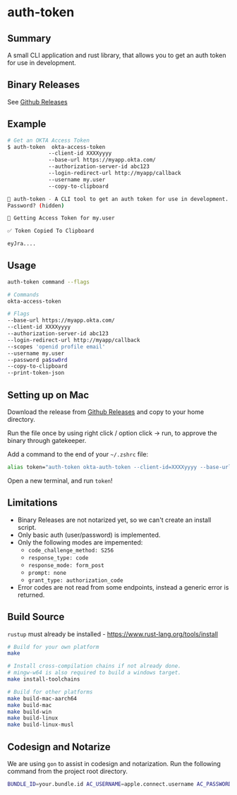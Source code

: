 # auth-token

## Summary
A small CLI application and rust library, that allows you to get an auth token for use in development.

## Binary Releases
See [Github Releases](https://github.com/exogee-technology/auth-token/releases)

## Example
```bash
# Get an OKTA Access Token
$ auth-token  okta-access-token
             --client-id XXXXyyyy
             --base-url https://myapp.okta.com/ 
             --authorization-server-id abc123
             --login-redirect-url http://myapp/callback 
             --username my.user 
             --copy-to-clipboard

🎉 auth-token - A CLI tool to get an auth token for use in development.
Password? (hidden) 

🔐 Getting Access Token for my.user

✅ Token Copied To Clipboard

eyJra....
```

## Usage
```bash
auth-token command --flags

# Commands
okta-access-token

# Flags
--base-url https://myapp.okta.com/
--client-id XXXXyyyy
--authorization-server-id abc123
--login-redirect-url http://myapp/callback
--scopes 'openid profile email'
--username my.user
--password pa$sw0rd
--copy-to-clipboard
--print-token-json
```

## Setting up on Mac
Download the release from [Github Releases](https://github.com/exogee-technology/auth-token/releases) and copy to your home directory.

Run the file once by using right click / option click -> run, to approve the binary through gatekeeper.

Add a command to the end of your `~/.zshrc` file:
```bash
alias token="auth-token okta-auth-token --client-id=XXXXyyyy --base-url=https://myapp.okta.com/ --login-redirect-url=http://myapp/callback --scopes='openid profile email groups' --username=my.user --copy-to-clipboard"
```

Open a new terminal, and run `token`!

## Limitations
- Binary Releases are not notarized yet, so we can't create an install script.
- Only basic auth (user/password) is implemented.
- Only the following modes are impemented:
  - `code_challenge_method: S256` 
  - `response_type: code`
  - `response_mode: form_post`
  - `prompt: none`
  - `grant_type: authorization_code`
- Error codes are not read from some endpoints, instead a generic error is returned.

## Build Source
`rustup` must already be installed - https://www.rust-lang.org/tools/install

```bash
# Build for your own platform
make

# Install cross-compilation chains if not already done.
# mingw-w64 is also required to build a windows target.
make install-toolchains 

# Build for other platforms
make build-mac-aarch64
make build-mac
make build-win
make build-linux
make build-linux-musl
```

## Codesign and Notarize
We are using `gon` to assist in codesign and notarization. Run the following command from the project root directory. 

```bash
BUNDLE_ID=your.bundle.id AC_USERNAME=apple.connect.username AC_PASSWORD=app.specific.password gon gon_config.json
```

